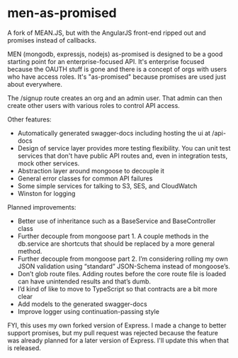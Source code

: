 # men-as-promised
A fork of MEAN.JS, but with the AngularJS front-end ripped out and promises instead of callbacks.

MEN (mongodb, expressjs, nodejs) as-promised is designed to be a good starting point for an enterprise-focused API. It's enterprise focused because the OAUTH stuff is gone and there is a concept of orgs with users who have access roles. It's "as-promised" because promises are used just about everywhere.

The /signup route creates an org and an admin user. That admin can then create other users with various roles to control API access.

Other features:
 - Automatically generated swagger-docs including hosting the ui at /api-docs
 - Design of service layer provides more testing flexibility. You can unit test services that don't have public API routes and, even in integration tests, mock other services.
 - Abstraction layer around mongoose to decouple it
 - General error classes for common API failures
 - Some simple services for talking to S3, SES, and CloudWatch
 - Winston for logging

Planned improvements:
 - Better use of inheritance such as a BaseService and BaseController class
 - Further decouple from mongoose part 1. A couple methods in the db.service are shortcuts that should be replaced by a more general method.
 - Further decouple from mongoose part 2. I’m considering rolling my own JSON validation using “standard” JSON-Schema instead of mongoose’s.
 - Don’t glob route files. Adding routes before the core route file is loaded can have unintended results and that’s dumb.
 - I’d kind of like to move to TypeScript so that contracts are a bit more clear
 - Add models to the generated swagger-docs
 - Improve logger using continuation-passing style

FYI, this uses my own forked version of Express. I made a change to better support promises, but my pull request was rejected because the feature was already planned for a later version of Express. I'll update this when that is released.
